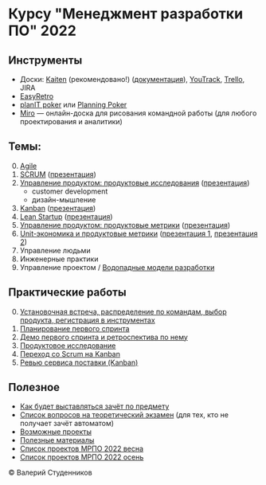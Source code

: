 # Курсу "Менеджмент разработки ПО" 2022


## Инструменты

- Доски: [Kaiten](https://mrpo.kaiten.io/) (рекомендовано!) ([документация](https://faq-ru.kaiten.site/)), [YouTrack](https://www.jetbrains.com/youtrack/download/get_youtrack.html), [Trello](https://trello.com/ru), JIRA
- [EasyRetro](https://easyretro.io/)
- [planIT poker](https://www.planitpoker.com/) или [Planning Poker](https://www.planningpoker.com/)
- [Miro](https://miro.com/) — онлайн-доска для рисования командной работы (для любого проектирования и аналитики)

## Темы:

0. [Agile](Agile.md)
1. [SCRUM](SCRUM.md) ([презентация](slides/SCRUM.pptx))
2. [Управление продуктом: продуктовые исследования](Product-Management.md) ([презентация](slides/Product.pptx?raw=true))
	- customer development
	- дизайн-мышление
3. [Kanban](Kanban.md) ([презентация](slides/Kanban.pptx?raw=true))
4. [Lean Startup](Lean-Startup.md) ([презентация](slides/LeanStartup.pptx?raw=true))
5. [Управление продуктом: продуктовые метрики](Product-Metrics.md) ([презентация](slides/Product-Metrics.pptx?raw=true))
6. [Unit-экономика и продуктовые метрики](Product-Metrics.md) ([презентация 1](slides/Unit-economics.pptx?raw=true), [презентация 2](slides/Product-Metrics.pptx?raw=true))
6. Управление людьми
7. Инженерные практики
8. Управление проектом / [Водопадные модели разработки](Waterfall.md)

## Практические работы

0. [Установочная встреча, распределение по командам, выбор продукта, регистрация в инструментах](lab-00-scrum-init.md)
1. [Планирование первого спринта](lab-01-scrum-sprint_planning.md)
2. [Демо первого спринта и ретроспектива по нему](lab-02-scrum-demo-and-retro.md)
3. [Продуктовое исследование](lab-03-product-research.md)
4. [Переход со Scrum на Kanban](lab-04-switch-to-kanban.md)
5. [Ревью сервиса поставки (Kanban)](lab-05-kanban-service-review.md)

## Полезное

- [Как будет выставляться зачёт по предмету](scoring.md)
- [Список вопросов на теоретический экзамен](exam-questions.md) (для тех, кто не получает зачёт автоматом)
- [Возможные проекты](possible-projects.md)
- [Полезные материалы](resources-and-literature.md)
- [Список проектов МРПО 2022 весна](https://docs.google.com/spreadsheets/d/1grLjDmutUAM8A8qbs-hNq7VbusXAkEKkGipA5YX1Ngc/edit?usp=sharing)
- [Список проектов МРПО 2022 осень](https://docs.google.com/spreadsheets/d/1HmCr3e7qbxVH9NQRAzbHwEBXzOD4u8Bx3Tqdewy5Dgc/edit#gid=0)


© Валерий Студенников
